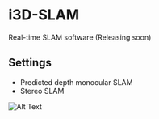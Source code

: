 # i3D-SLAM
 Real-time SLAM software (Releasing soon)

## Settings
* Predicted depth monocular SLAM
* Stereo SLAM 

 ![Alt Text](samples/i3DSLAMv1.0.gif)
